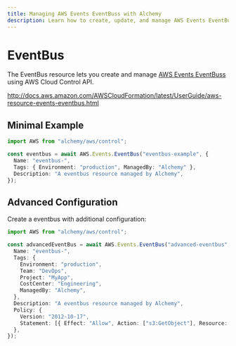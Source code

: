 ```yaml
---
title: Managing AWS Events EventBuss with Alchemy
description: Learn how to create, update, and manage AWS Events EventBuss using Alchemy Cloud Control.
---
```


# EventBus

The EventBus resource lets you create and manage [AWS Events EventBuss](https://docs.aws.amazon.com/events/latest/userguide/) using AWS Cloud Control API.

http://docs.aws.amazon.com/AWSCloudFormation/latest/UserGuide/aws-resource-events-eventbus.html

## Minimal Example

```ts
import AWS from "alchemy/aws/control";

const eventbus = await AWS.Events.EventBus("eventbus-example", {
  Name: "eventbus-",
  Tags: { Environment: "production", ManagedBy: "Alchemy" },
  Description: "A eventbus resource managed by Alchemy",
});
```

## Advanced Configuration

Create a eventbus with additional configuration:

```ts
import AWS from "alchemy/aws/control";

const advancedEventBus = await AWS.Events.EventBus("advanced-eventbus", {
  Name: "eventbus-",
  Tags: {
    Environment: "production",
    Team: "DevOps",
    Project: "MyApp",
    CostCenter: "Engineering",
    ManagedBy: "Alchemy",
  },
  Description: "A eventbus resource managed by Alchemy",
  Policy: {
    Version: "2012-10-17",
    Statement: [{ Effect: "Allow", Action: ["s3:GetObject"], Resource: "*" }],
  },
});
```

